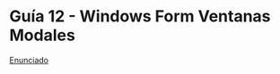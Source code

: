 # Guía 12 - Windows Form  Ventanas Modales


[Enunciado](https://docs.google.com/document/d/1loWdgnYDdMr21x0LOFtW-Rg5UhtQctB1/preview)
